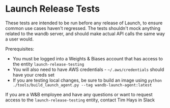# Launch Release Tests

These tests are intended to be run before any release of Launch, to ensure common use cases haven't regressed. The tests shouldn't mock anything related to the wandb server, and should make actual API calls the same way a user would.

Prerequisites:
- You must be logged into a Weights & Biases account that has access to the entity `launch-release-testing`
- You will also need to have AWS credentials - `~/.aws/credentials` should have your creds set
- If you are testing local changes, be sure to build an image using `python ./tools/build_launch_agent.py --tag wandb-launch-agent:latest`

If you are a W&B employee and have any questions or want to request access to the `launch-release-testing` entity, contact Tim Hays in Slack
